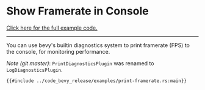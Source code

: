 # Show Framerate in Console

[Click here for the full example code.](../code_bevy_release/examples/print-framerate.rs)

---

You can use bevy's builtin diagnostics system to print framerate (FPS) to the console, for monitoring performance.

*Note (git master)*: `PrintDiagnosticsPlugin` was renamed to `LogDiagnosticsPlugin`.

```rust,no_run,noplayground
{{#include ../code_bevy_release/examples/print-framerate.rs:main}}
```

